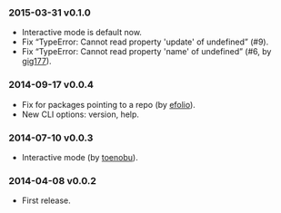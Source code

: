 ### 2015-03-31 v0.1.0

* Interactive mode is default now.
* Fix “TypeError: Cannot read property 'update' of undefined” (#9).
* Fix “TypeError: Cannot read property 'name' of undefined” (#6, by [gig177](https://github.com/gig177)).

### 2014-09-17 v0.0.4

* Fix for packages pointing to a repo (by [efolio](https://github.com/efolio)).
* New CLI options: version, help.

### 2014-07-10 v0.0.3

* Interactive mode (by [toenobu](https://github.com/toenobu)).

### 2014-04-08 v0.0.2

* First release.
